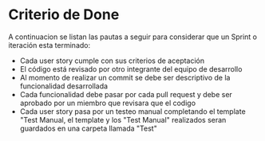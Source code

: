 # Criterio de Done

A continuacion se listan las pautas a seguir para considerar que un Sprint o iteración esta terminado:

- Cada user story cumple con sus criterios de aceptación
- El código está revisado por otro integrante del equipo de desarrollo 
- Al momento de realizar un commit se debe ser descriptivo de la funcionalidad desarrollada
- Cada funcionalidad debe pasar por cada pull request y debe ser aprobado por un miembro que revisara que el codigo
- Cada user story pasa por un testeo manual completando el template "Test Manual, el template y los "Test Manual" realizados seran guardados en una carpeta llamada "Test"